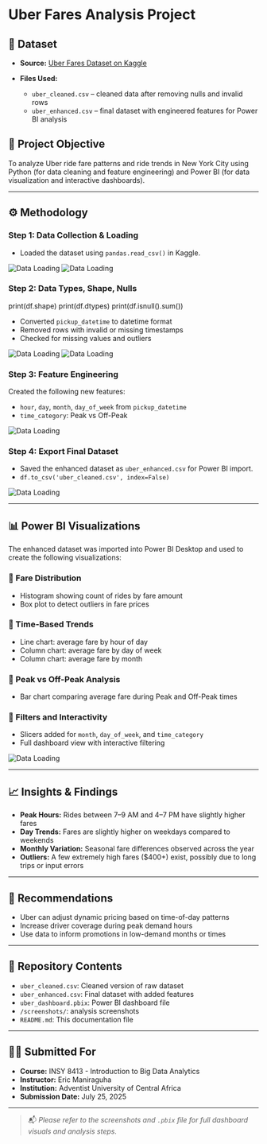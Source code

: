
# Uber Fares Analysis Project

## 📁 Dataset

* **Source:** [Uber Fares Dataset on Kaggle](https://www.kaggle.com/datasets/yasserh/uber-fares-dataset)
* **Files Used:**

  * `uber_cleaned.csv` – cleaned data after removing nulls and invalid rows
  * `uber_enhanced.csv` – final dataset with engineered features for Power BI analysis

## 🎯 Project Objective

To analyze Uber ride fare patterns and ride trends in New York City using Python (for data cleaning and feature engineering) and Power BI (for data visualization and interactive dashboards).

---

## ⚙️ Methodology

### Step 1: Data Collection & Loading

* Loaded the dataset using `pandas.read_csv()` in Kaggle.

![Data Loading](code1.PNG)
![Data Loading](code10.PNG)

### Step 2: Data Types, Shape, Nulls
print(df.shape)
print(df.dtypes)
print(df.isnull().sum())
* Converted `pickup_datetime` to datetime format
* Removed rows with invalid or missing timestamps
* Checked for missing values and outliers

![Data Loading](code2.PNG) 
![Data Loading](code20.PNG)

### Step 3: Feature Engineering

Created the following new features:

* `hour`, `day`, `month`, `day_of_week` from `pickup_datetime`
* `time_category`: Peak vs Off-Peak

![Data Loading](code3.PNG) 

### Step 4: Export Final Dataset

* Saved the enhanced dataset as `uber_enhanced.csv` for Power BI import.
* `df.to_csv('uber_cleaned.csv', index=False)`

![Data Loading](code4.PNG) 

---

## 📊 Power BI Visualizations

The enhanced dataset was imported into Power BI Desktop and used to create the following visualizations:

### 🔸 Fare Distribution

* Histogram showing count of rides by fare amount
* Box plot to detect outliers in fare prices


### 🔸 Time-Based Trends

* Line chart: average fare by hour of day
* Column chart: average fare by day of week
* Column chart: average fare by month


### 🔸 Peak vs Off-Peak Analysis

* Bar chart comparing average fare during Peak and Off-Peak times


### 🔸 Filters and Interactivity

* Slicers added for `month`, `day_of_week`, and `time_category`
* Full dashboard view with interactive filtering

![Data Loading](chart2.PNG) 

---

## 📈 Insights & Findings

* **Peak Hours:** Rides between 7–9 AM and 4–7 PM have slightly higher fares
* **Day Trends:** Fares are slightly higher on weekdays compared to weekends
* **Monthly Variation:** Seasonal fare differences observed across the year
* **Outliers:** A few extremely high fares (\$400+) exist, possibly due to long trips or input errors

---

## 🧠 Recommendations

* Uber can adjust dynamic pricing based on time-of-day patterns
* Increase driver coverage during peak demand hours
* Use data to inform promotions in low-demand months or times

---

## 📎 Repository Contents

* `uber_cleaned.csv`: Cleaned version of raw dataset
* `uber_enhanced.csv`: Final dataset with added features
* `uber_dashboard.pbix`: Power BI dashboard file 
* `/screenshots/`: analysis screenshots
* `README.md`: This documentation file

---

## 👨‍🏫 Submitted For

* **Course:** INSY 8413 - Introduction to Big Data Analytics
* **Instructor:** Eric Maniraguha
* **Institution:** Adventist University of Central Africa
* **Submission Date:** July 25, 2025

---

> 📬 *Please refer to the screenshots and `.pbix` file for full dashboard visuals and analysis steps.*
